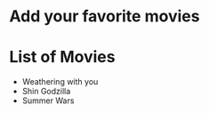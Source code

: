 # Add your favorite movies

# List of Movies
 - Weathering with you
 - Shin Godzilla
 - Summer Wars
